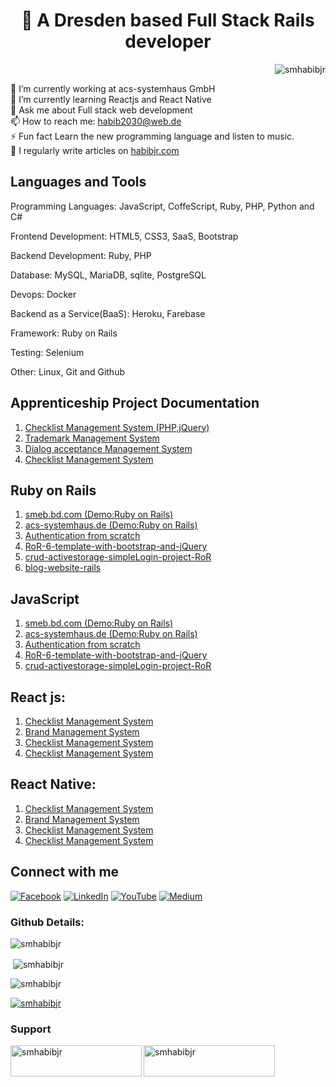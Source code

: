 <h1 align="center">💫 A Dresden based Full Stack Rails developer</h1>

<!-- <h3 align="left">A Dresden based Full stack web developer</h3> -->
<p align="right"> <img src="https://komarev.com/ghpvc/?username=smhabibjr&label=Profile%20views&color=0e75b6&style=flat" alt="smhabibjr" /> </p>

🔭 I’m currently working at acs-systemhaus GmbH <br>🌱 I’m currently learning Reactjs and React Native <br>💬 Ask me about Full stack web development <br>📫 How to reach me: [habib2030@web.de](mailto:habib2030@web.de) <br>⚡ Fun fact Learn the new programming language and listen to music.<br> 📝 I regularly write articles on [habibjr.com](https://www.habibjr.com/)

## Languages and Tools

Programming Languages: JavaScript, CoffeScript, Ruby, PHP, Python and C#

Frontend Development: HTML5, CSS3, SaaS, Bootstrap

Backend Development: Ruby, PHP

Database: MySQL, MariaDB, sqlite, PostgreSQL

Devops: Docker

Backend as a Service(BaaS): Heroku, Farebase

Framework: Ruby on Rails

Testing: Selenium

Other: Linux, Git and Github

## Apprenticeship Project Documentation

1. [Checklist Management System (PHP,jQuery)](https://github.com/smhabibjr/Apprenticeship-Project-Documentation/blob/main/ChecklistManagement.md)
2. [Trademark Management System](https://github.com/smhabibjr/Apprenticeship-Project-Documentation/blob/main/TrademarkManagement.md)
3. [Dialog acceptance Management System](https://github.com/smhabibjr/Apprenticeship-Project-Documentation/blob/main/DialogAcceptanceManagement.md)
4. [Checklist Management System](https://github.com/smhabibjr/Apprenticeship-Project-Documentation/blob/main/ChecklistManagement.md)

## Ruby on Rails

1. [smeb.bd.com (Demo:Ruby on Rails)](https://github.com/smhabibjr/smeb.bd.com/blob/main/README.md)
2. [acs-systemhaus.de (Demo:Ruby on Rails)](https://github.com/smhabibjr/acs-systemhaus.de/blob/main/README.md)
3. [Authentication from scratch](https://github.com/smhabibjr/authentication_from_scratch-RoR/blob/main/README.md)
4. [RoR-6-template-with-bootstrap-and-jQuery](https://github.com/smhabibjr/RoR-6-template-with-bootstrap-and-jQuery)
5. [crud-activestorage-simpleLogin-project-RoR](https://github.com/smhabibjr/crud-activestorage-simpleLogin-project-RoR)
6. [blog-website-rails](https://github.com/smhabibjr/blog-website-rails)

## JavaScript

1. [smeb.bd.com (Demo:Ruby on Rails)](https://github.com/smhabibjr/smeb.bd.com/blob/main/README.md)
2. [acs-systemhaus.de (Demo:Ruby on Rails)](https://github.com/smhabibjr/acs-systemhaus.de/blob/main/README.md)
3. [Authentication from scratch](https://github.com/smhabibjr/authentication_from_scratch-RoR/blob/main/README.md)
4. [RoR-6-template-with-bootstrap-and-jQuery](https://github.com/smhabibjr/RoR-6-template-with-bootstrap-and-jQuery)
5. [crud-activestorage-simpleLogin-project-RoR](https://github.com/smhabibjr/crud-activestorage-simpleLogin-project-RoR)


## React js:

1. [Checklist Management System](https://github.com/smhabibjr/Apprenticeship-Project-Documentation/blob/main/ChecklistManagement.md)
2. [Brand Management System](https://github.com/smhabibjr/Apprenticeship-Project-Documentation/blob/main/ChecklistManagement.md)
3. [Checklist Management System](https://github.com/smhabibjr/Apprenticeship-Project-Documentation/blob/main/ChecklistManagement.md)
4. [Checklist Management System](https://github.com/smhabibjr/Apprenticeship-Project-Documentation/blob/main/ChecklistManagement.md)

## React Native:

1. [Checklist Management System](https://github.com/smhabibjr/Apprenticeship-Project-Documentation/blob/main/ChecklistManagement.md)
2. [Brand Management System](https://github.com/smhabibjr/Apprenticeship-Project-Documentation/blob/main/ChecklistManagement.md)
3. [Checklist Management System](https://github.com/smhabibjr/Apprenticeship-Project-Documentation/blob/main/ChecklistManagement.md)
4. [Checklist Management System](https://github.com/smhabibjr/Apprenticeship-Project-Documentation/blob/main/ChecklistManagement.md)

## Connect with me

[![Facebook](https://img.shields.io/badge/Facebook-%231877F2.svg?logo=Facebook&logoColor=white)](https://facebook.com/smhabibjr) 
[![LinkedIn](https://img.shields.io/badge/LinkedIn-%230077B5.svg?logo=linkedin&logoColor=white)](https://linkedin.com/in/smhabibjr) 
[![YouTube](https://img.shields.io/badge/YouTube-%23FF0000.svg?logo=YouTube&logoColor=white)](https://youtube.com/c/HabibJr)
[![Medium](https://img.shields.io/badge/Medium-12100E?logo=medium&logoColor=white)](https://medium.com/@smhabibjr)


<h3 align="left">Github Details:</h3>


<p align="left">
<img align="center" src="https://github-readme-stats.vercel.app/api/top-langs?username=smhabibjr&show_icons=true&locale=en&layout=compact" alt="smhabibjr" />
</p>


<p align="left">
&nbsp;<img align="center" src="https://github-readme-stats.vercel.app/api?username=smhabibjr&show_icons=true&locale=en" alt="smhabibjr" />
</p>


<p align="left">
<img align="center" src="https://github-readme-streak-stats.herokuapp.com/?user=smhabibjr&" alt="smhabibjr" />
</p>



<p align="left">
<a href="https://github.com/ryo-ma/github-profile-trophy"><img src="https://github-profile-trophy.vercel.app/?username=smhabibjr" alt="smhabibjr" /></a> 
</p>



<h3 align="left">Support</h3>
<p><a href="https://www.buymeacoffee.com/smhabibjr"> <img align="left" src="https://cdn.buymeacoffee.com/buttons/v2/default-yellow.png" height="50" width="210" alt="smhabibjr" /></a>
<a href="https://paypal.me/habib2030"> <img align="left" src="https://img.shields.io/badge/PayPal-00457C" height="50" width="210" alt="smhabibjr" /></a>
</p>
<br>
